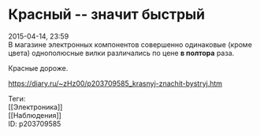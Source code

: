 Красный -- значит быстрый
==========================

   
 2015-04-14, 23:59   
  В магазине электронных компонентов совершенно одинаковые (кроме цвета) однополюсные вилки различались по цене  **в полтора**  раза.   
   
 Красные дороже.   
    
 <https://diary.ru/~zHz00/p203709585_krasnyj-znachit-bystryj.htm>   
   
 Теги:   
 [[Электроника]]   
 [[Наблюдения]]   
 ID: p203709585